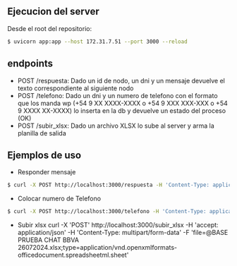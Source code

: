 ## Ejecucion del server
Desde el root del repositorio:
```bash
$ uvicorn app:app --host 172.31.7.51 --port 3000 --reload
```

## endpoints
- POST /respuesta: Dado un id de nodo, un dni y un mensaje devuelve el texto correspondiente al siguiente nodo
- POST /telefono: Dado un dni y un numero de telefono con el formato que los manda wp (+54 9 XX XXXX-XXXX o +54 9 XXX XXX-XXX o +54 9 XXXX XX-XXXX) lo inserta en la db y devuelve un estado del proceso (OK)
- POST /subir_xlsx: Dado un archivo XLSX lo sube al server y arma la planilla de salida 

## Ejemplos de uso
* Responder mensaje
```bash
$ curl -X POST http://localhost:3000/respuesta -H 'Content-Type: application/json' -d '{"nodo": 0, "mensaje": "12345678", "dni": "12345678"}'
```
* Colocar numero de Telefono
```bash
$ curl -X POST http://localhost:3000/telefono -H 'Content-Type: application/json' -d '{"dni": "12345678", "numero_telefono": "+54 9 11 1234-5678"}'
```
* Subir xlsx
curl -X 'POST' http://localhost:3000/subir_xlsx -H 'accept: application/json' -H 'Content-Type: multipart/form-data' -F 'file=@BASE PRUEBA CHAT BBVA 26072024.xlsx;type=application/vnd.openxmlformats-officedocument.spreadsheetml.sheet'
